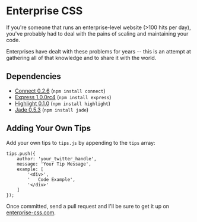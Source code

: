 Enterprise CSS
==============

If you're someone that runs an enterprise-level website (>100 hits per day),
you've probably had to deal with the pains of scaling and maintaining your
code.

Enterprises have dealt with these problems for years -- this is an attempt
at gathering all of that knowledge and to share it with the world.

## Dependencies

 * [Connect 0.2.6](http://senchalabs.github.com/connect/) (`npm install connect`)
 * [Express 1.0.0rc4](http://expressjs.com/) (`npm install express`)
 * [Highlight 0.1.0](http://github.com/andris9/highlight/) (`npm install highlight`)
 * [Jade 0.5.3](http://jade-lang.com/) (`npm install jade`)

## Adding Your Own Tips

Add your own tips to `tips.js` by appending to the `tips` array:

    tips.push({
    	author: 'your_twitter_handle',
    	message: 'Your Tip Message',
    	example: [
    		'<div>',
			'	Code Example',
    		'</div>'
    	]
    });

Once committed, send a pull request and I'll be sure to get it up on
[enterprise-css.com](http://enterprise-css.com).